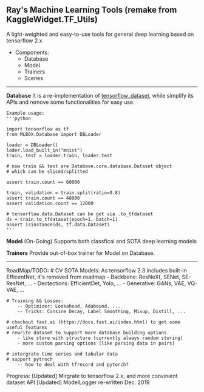 Ray's Machine Learning Tools (remake from KaggleWidget.TF_Utils)
---

A light-weighted and easy-to-use tools for general deep learning based on tensorflow 2.x

* Components:
    *  Database
    *  Model
    *  Trainers
    *  Scenes
---

**Database**
    It is a re-implementation of [tensorflow_dataset](https://www.tensorflow.org/datasets),
    while simplify its APIs and remove some functionalities for easy use.

    Example usage:
    '''python

    import tensorflow as tf
    from MLBOX.Database import DBLoader

    loader = DBLoader()
    loder.load_built_in("mnist")
    train, test = loader.train, loader.test

    # now train && test are Database.core.database.Dataset object
    # which can be sliced/splitted

    assert train.count == 60000

    train, validation = train.split(ratio=0.8)
    assert train.count == 48000
    assert validation.count == 12000

    # tensorflow.data.Dataset can be get via .to_tfdataset
    ds = train.to_tfdataset(epoch=1, batch=1)
    assert isinstance(ds, tf.data.Dataset)
    '''

**Model**
    (On-Going) Supports both classfical and SOTA deep learning models

**Trainers**
    Provide out-of-box trainer for Model on Database.

---

RoadMap/TODO:
    # CV SOTA Models:
        As tensorflow 2.3 includes built-in EfficentNet, it's removed from roadmap
            - Backbone: ResNeXt, SENet, SE-ResNet, ...
            - Dectections: EfficientDet, Yolo, ...
            - Generative: GANs, VAE, VQ-VAE, ...

    # Training && Losses:
        -- Optimizer: Lookahead, Adabound, ...
        -- Tricks: Consine Decay, Label Smoothing, Mixup, Distill, ...

    # checkout fast.ai (https://docs.fast.ai/index.html) to get some useful features
    # rewrite dataset to support more database building options
        - like store with structure (currently always random storing)
        - more custom parsing options (like parsing data in pairs)

    # intergrate time series and tabular data
    # support pytroch
        -- how to deal with tfrecord and pytorch?

Progress:
    [Updated] Mirgrate to tensorflow 2.x, and more convinient dataset API
    [Updated] ModelLogger re-written Dec. 2019
